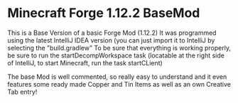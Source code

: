 # Minecraft Forge 1.12.2 BaseMod
 This is a Base Version of a basic Forge Mod (1.12.2)
 It was programmed using the latest IntelliJ IDEA version (you can just import it to IntelliJ by selecting the "build.gradlew"
 To be sure that everything is working properly, be sure to run the startDecompWorkspace task (locatable at the right side of IntelliJ, to start Minecraft, run the task startCLient)
 
  The base Mod is well commented, so really easy to understand and it even features some ready made Copper and Tin Items as well as an own Creative Tab entry!
